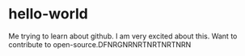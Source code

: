 # hello-world
Me trying to learn about github.
I am very excited about this. Want to contribute to open-source.DFNRGNRNRTNRTNRTNRN

